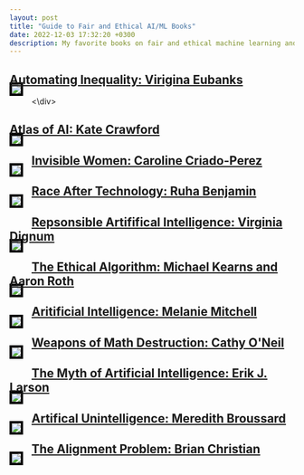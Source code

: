 ```yaml
---
layout: post
title: "Guide to Fair and Ethical AI/ML Books"
date: 2022-12-03 17:32:20 +0300
description: My favorite books on fair and ethical machine learning and artificial intelligence.
---
```


## [Automating Inequality: Virigina Eubanks](https://bookshop.org/p/books/automating-inequality-how-high-tech-tools-profile-police-and-punish-the-poor-virginia-eubanks/8445864?ean=9781250215789)
<div>
<img
  src="/assets/img/book-covers/inequality.png"
  style="float: left; border: 4px solid black; max-width: 250px; margin: 0 15px 15px 0; margin-top: -25px">
<\div>
  
## [Atlas of AI: Kate Crawford](https://bookshop.org/p/books/atlas-of-ai-power-politics-and-the-planetary-costs-of-artificial-intelligence-kate-crawford/17465404?ean=9780300264630)
<img
  src="/assets/img/book-covers/atlas.png"
  style="float: left; border: 4px solid black; max-width: 250px; margin: 0 15px 15px 0; margin-top: -25px">
  
## [Invisible Women: Caroline Criado-Perez](https://bookshop.org/p/books/invisible-women-data-bias-in-a-world-designed-for-men-caroline-criado-perez/15136602?ean=9781419735219)
<img
  src="/assets/img/book-covers/invisible.png"
  style="float: left; border: 4px solid black; max-width: 250px; margin: 0 15px 15px 0; margin-top: -25px">
  
## [Race After Technology: Ruha Benjamin](https://bookshop.org/p/books/race-after-technology-abolitionist-tools-for-the-new-jim-code-ruha-benjamin/7508567?ean=9781509526406)
<img
  src="/assets/img/book-covers/race.png"
  style="float: left; border: 4px solid black; max-width: 250px; margin: 0 15px 15px 0; margin-top: -25px">

## [Repsonsible Artififical Intelligence: Virginia Dignum](https://bookshop.org/p/books/responsible-artificial-intelligence-how-to-develop-and-use-ai-in-a-responsible-way-virginia-dignum/15507515?ean=9783030303730)
<img
  src="/assets/img/book-covers/responsible.png"
  style="float: left; border: 4px solid black; max-width: 250px; margin: 0 15px 15px 0; margin-top: -25px">

## [The Ethical Algorithm: Michael Kearns and Aaron Roth](https://bookshop.org/p/books/the-ethical-algorithm-the-science-of-socially-aware-algorithm-design-michael-kearns/11705689?ean=9780190948207)
<img
  src="/assets/img/book-covers/ethical.png"
  style="float: left; border: 4px solid black; max-width: 250px; margin: 0 15px 15px 0; margin-top: -25px">

## [Aritificial Intelligence: Melanie Mitchell](https://us.macmillan.com/books/9780374715236/artificialintelligence)
<img
  src="/assets/img/book-covers/AI.png"
  style="float: left; border: 4px solid black; max-width: 250px; margin: 0 15px 15px 0; margin-top: -25px">

## [Weapons of Math Destruction: Cathy O'Neil](https://bookshop.org/p/books/weapons-of-math-destruction-how-big-data-increases-inequality-and-threatens-democracy-cathy-o-neil/11438502?ean=9780553418835)
<img
  src="/assets/img/book-covers/math.png"
  style="float: left; border: 4px solid black; max-width: 250px; margin: 0 15px 15px 0; margin-top: -25px">

## [The Myth of Artificial Intelligence: Erik J. Larson](https://bookshop.org/p/books/the-myth-of-artificial-intelligence-why-computers-can-t-think-the-way-we-do-erik-j-larson/18467605?ean=9780674983519)
<img
  src="/assets/img/book-covers/myth.png"
  style="float: left; border: 4px solid black; max-width: 250px; margin: 0 15px 15px 0; margin-top: -25px">

## [Artifical Unintelligence: Meredith Broussard](https://bookshop.org/p/books/artificial-unintelligence-how-computers-misunderstand-the-world-meredith-broussard/7352531?ean=9780262537018)
<img
  src="/assets/img/book-covers/unintelligence.png"
  style="float: left; border: 4px solid black; max-width: 250px; margin: 0 15px 15px 0; margin-top: -25px">

## [The Alignment Problem: Brian Christian](https://bookshop.org/p/books/the-alignment-problem-machine-learning-and-human-values-brian-christian/16099409?ean=9780393635829)
<img
  src="/assets/img/book-covers/alignment.png"
  style="float: left; border: 4px solid black; max-width: 250px; margin: 0 15px 15px 0; margin-top: -25px">

